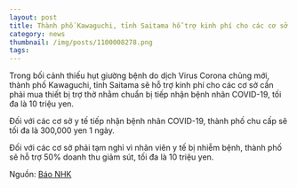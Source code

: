```yaml
---
layout: post
title: Thành phố Kawaguchi, tỉnh Saitama hỗ trợ kinh phí cho các cơ sở y tế
category: news
thumbnail: /img/posts/1100008278.png
tags: 
---
```

Trong bối cảnh thiếu hụt giường bệnh do dịch Virus Corona chủng mới, thành phố Kawaguchi, tỉnh Saitama sẽ hỗ trợ kinh phí cho các cơ sở cần phải mua thiết bị trợ thở nhằm chuẩn bị tiếp nhận bệnh nhân COVID-19, tối đa là 10 triệu yen.

Đối với các cơ sở y tế tiếp nhận bệnh nhân COVID-19, thành phố chu cấp sẽ tối đa là 300,000 yen 1 ngày.

Đối với các cơ sở phải tạm nghỉ vì nhân viên y tế bị nhiễm bệnh, thành phố sẽ hỗ trợ 50% doanh thu giảm sút, tối đa là 10 triệu yen.

Nguồn: [Báo NHK](https://www3.nhk.or.jp/lnews/saitama/20200421/1100008278.html)
